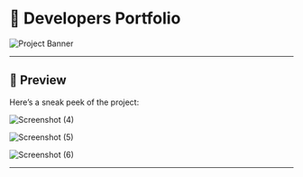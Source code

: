 
# 🚀 Developers Portfolio

![Project Banner](https://github.com/user-attachments/assets/a0ccf50a-4375-4f31-9351-82b6c62ff6dd)


---

## 📸 Preview

Here’s a sneak peek of the project:


![Screenshot (4)](https://github.com/user-attachments/assets/92f2e6a1-9472-4e2c-9444-6b0b0eaeafc2)

![Screenshot (5)](https://github.com/user-attachments/assets/286ef514-6699-494f-8467-2d47712950f5)

![Screenshot (6)](https://github.com/user-attachments/assets/8196e56d-082b-424d-8e1c-b4f1fc90461b)





---




